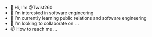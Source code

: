 - 👋 Hi, I’m @Twist260
- 👀 I’m interested in software engineering 
- 🌱 I’m currently learning public relations and software engineering 
- 💞️ I’m looking to collaborate on ...
- 📫 How to reach me ...

<!---
Twist260/Twist260 is a ✨ special ✨ repository because its `README.md` (this file) appears on your GitHub profile.
You can click the Preview link to take a look at your changes.
--->
